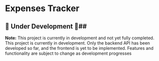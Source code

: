 # Expenses Tracker #

## 🚧 Under Development 🚧##
**Note:** This project is currently in development and not yet fully completed. This project is currently in development. Only the backend API has been developed so far, and the frontend is yet to be implemented. Features and functionality are subject to change as development progresses
